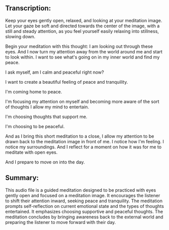 ## Transcription:

Keep your eyes gently open, relaxed, and looking at your meditation image. Let your gaze be soft and directed towards the center of the image, with a still and steady attention, as you feel yourself easily relaxing into stillness, slowing down.

Begin your meditation with this thought: I am looking out through these eyes. And I now turn my attention away from the world around me and start to look within. I want to see what's going on in my inner world and find my peace.

I ask myself, am I calm and peaceful right now?

I want to create a beautiful feeling of peace and tranquility.

I'm coming home to peace.

I'm focusing my attention on myself and becoming more aware of the sort of thoughts I allow my mind to entertain.

I'm choosing thoughts that support me.

I'm choosing to be peaceful.

And as I bring this short meditation to a close, I allow my attention to be drawn back to the meditation image in front of me. I notice how I'm feeling. I notice my surroundings. And I reflect for a moment on how it was for me to meditate with open eyes.

And I prepare to move on into the day.

## Summary:

This audio file is a guided meditation designed to be practiced with eyes gently open and focused on a meditation image. It encourages the listener to shift their attention inward, seeking peace and tranquility. The meditation prompts self-reflection on current emotional state and the types of thoughts entertained. It emphasizes choosing supportive and peaceful thoughts. The meditation concludes by bringing awareness back to the external world and preparing the listener to move forward with their day.

